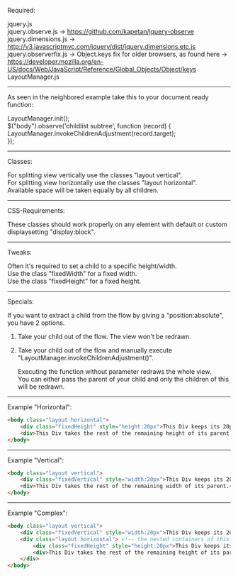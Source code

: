 Required:

jquery.js<br/>
jquery.observe.js -> https://github.com/kapetan/jquery-observe <br/>
jquery.dimensions.js -> http://v3.javascriptmvc.com/jquery/dist/jquery.dimensions.etc.js
jquery.observerfix.js -> Object.keys fix for older browsers, as found here -> https://developer.mozilla.org/en-US/docs/Web/JavaScript/Reference/Global_Objects/Object/keys
LayoutManager.js

---------------------------------------------------------------------------

As seen in the neighbored example take this to your document ready function:

LayoutManager.init();<br/>
$("body").observe('childlist subtree', function (record) {<br/>
    LayoutManager.invokeChildrenAdjustment(record.target);<br/>
});<br/>

---------------------------------------------------------------------------

Classes:

For splitting view vertically use the classes "layout vertical".<br/>
For splitting view horizontally use the classes "layout horizontal".<br/>
Available space will be taken equally by all children.<br/>

---------------------------------------------------------------------------

CSS-Requirements:

These classes should work properly on any element with default or custom<br/>
displaysetting "display:block".

---------------------------------------------------------------------------

Tweaks:

Often it's required to set a child to a specific height/width.<br/>
Use the class "fixedWidth" for a fixed width.<br/>
Use the class "fixedHeight" for a fixed height.<br/>

---------------------------------------------------------------------------

Specials:

If you want to extract a child from the flow by giving a "position:absolute",<br/>
you have 2 options.

1. Take your child out of the flow. The view won't be redrawn.<br/>
2. Take your child out of the flow and manually execute<br/>
   "LayoutManager.invokeChildrenAdjustment()".<br/>

   Executing the function without parameter redraws the whole view.<br/>
   You can either pass the parent of your child and only the children of this<br/>
   will be redrawn.<br/>
   
   
----------------------------------------------------------------------------

Example "Horizontal":
```html
<body class="layout horizontal">
    <div class="fixedHeight" style="height:20px">This Div keeps its 20px in height</div>
    <div>This Div takes the rest of the remaining height of its parent.</div>
</body>
```
----------------------------------------------------------------------------

Example "Vertical":
```html
<body class="layout vertical">
    <div class="fixedVertical" style="width:20px">This Div keeps its 20px in width</div>
    <div>This Div takes the rest of the remaining width of its parent.</div>
</body>
```
----------------------------------------------------------------------------

Example "Complex":
```html
<body class="layout vertical">
    <div class="fixedVertical" style="width:20px">This Div keeps its 20px in width</div>
    <div class="layout horizontal"> <!-- the nested containers of this DIV take the remaining width of the body -->
        <div class="fixedHeight" style="height:20px">This Div keeps its 20px in height</div>
        <div>This Div takes the rest of the remaining height of its parent.</div>
    </div>
</body>
```
